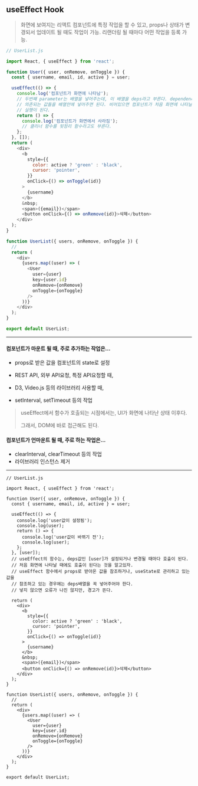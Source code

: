 ## useEffect Hook

> 화면에 보여지는 리액트 컴포넌트에 특정 작업을 할 수 있고, props나 상태가 변경되서 업데이트 될 때도 작업이 가능. 리랜더링 될 때마다 어떤 작업을 등록 가능.

```javascript
// UserList.js

import React, { useEffect } from 'react';

function User({ user, onRemove, onToggle }) {
  const { username, email, id, active } = user;

  useEffect(() => {
    console.log('컴포넌트가 화면에 나타남');
    // 두번째 parameter는 배열을 넣어주는데, 이 배열을 deps라고 부른다. dependency라는 뜻.
    // 의존되는 값들을 배열안에 넣어주면 된다. 비어있으면 컴포넌트가 처음 화면에 나타날 때만
    // 실행이 된다.
    return () => {
      console.log('컴포넌트가 화면에서 사라짐');
      // 클리너 함수를 뒷정리 함수라고도 부른다.
    };
  }, []);
  return (
    <div>
      <b
        style={{
          color: active ? 'green' : 'black',
          cursor: 'pointer',
        }}
        onClick={() => onToggle(id)}
      >
        {username}
      </b>
      &nbsp;
      <span>({email})</span>
      <button onClick={() => onRemove(id)}>삭제</button>
    </div>
  );
}

function UserList({ users, onRemove, onToggle }) {
  //
  return (
    <div>
      {users.map((user) => (
        <User
          user={user}
          key={user.id}
          onRemove={onRemove}
          onToggle={onToggle}
        />
      ))}
    </div>
  );
}

export default UserList;
```

---

#### 컴포넌트가 마운트 될 때, 주로 추가하는 작업은...

- props로 받은 값을 컴포넌트의 state로 설정
- REST API, 외부 API요청, 특정 API요청할 때,
- D3, Video.js 등의 라이브러리 사용할 때,

- setInterval, setTimeout  등의 작업

> useEffect에서 함수가 호출되는 시점에서는, UI가 화면에 나타난 상태 이후다.
>
> 그래서, DOM에 바로 접근해도 된다.

#### 컴포넌트가 언마운트 될 때, 주로 하는 작업은...

- clearInterval, clearTimeout 등의 작업
- 라이브러리 인스턴스 제거

---



```react
// UserList.js

import React, { useEffect } from 'react';

function User({ user, onRemove, onToggle }) {
  const { username, email, id, active } = user;

  useEffect(() => {
    console.log('user값이 설정됨');
    console.log(user);
    return () => {
      console.log('user값이 바뀌기 전');
      console.log(user);
    };
  }, [user]);
  // useEffect의 함수는, deps값인 [user]가 설정되거나 변경될 때마다 호출이 된다.
  // 처음 화면에 나타날 때에도 호출이 된다는 것을 알고있자.
  // useEffect 함수에서 props로 받아온 값을 참조하거나, useState로 관리하고 있는 값을
  // 참조하고 있는 경우에는 deps배열을 꼭 넣어주어야 한다.
  // 넣지 않으면 오류가 나진 않지만, 경고가 뜬다.

  return (
    <div>
      <b
        style={{
          color: active ? 'green' : 'black',
          cursor: 'pointer',
        }}
        onClick={() => onToggle(id)}
      >
        {username}
      </b>
      &nbsp;
      <span>({email})</span>
      <button onClick={() => onRemove(id)}>삭제</button>
    </div>
  );
}

function UserList({ users, onRemove, onToggle }) {
  //
  return (
    <div>
      {users.map((user) => (
        <User
          user={user}
          key={user.id}
          onRemove={onRemove}
          onToggle={onToggle}
        />
      ))}
    </div>
  );
}

export default UserList;

```

